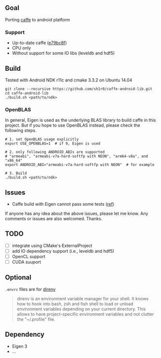 ## Goal
Porting [caffe](https://github.com/BVLC/caffe) to android platform

### Support
* Up-to-date caffe ([e79bc8f](https://github.com/BVLC/caffe/commit/e79bc8f1f6df4db3a293ef057b7ca5299c01074a))
* CPU only
* Without support for some IO libs (leveldb and hdf5)

## Build
Tested with Android NDK r11c and cmake 3.3.2 on Ubuntu 14.04

```shell
git clone --recursive https://github.com/sh1r0/caffe-android-lib.git
cd caffe-android-lib
./build.sh <path/to/ndk>
```

### OpenBLAS
In general, Eigen is used as the underlying BLAS library to build caffe in this project.
But if you hope to use OpenBLAS instead, please check the following steps.

```shell
# 1. set OpenBLAS usage explicitly
export USE_OPENBLAS=1  # if 0, Eigen is used

# 2. only following ANDROID_ABIs are supported
# "armeabi", "armeabi-v7a-hard-softfp with NEON", "arm64-v8a", and "x86_64"
export ANDROID_ABI="armeabi-v7a-hard-softfp with NEON"  # for example

# 3. Build
./build.sh <path/to/ndk>
```

## Issues
- Caffe build with Eigen cannot pass some tests ([ref](https://github.com/BVLC/caffe/pull/2619#issuecomment-113224948))

If anyone has any idea about the above issues, please let me know.
Any comments or issues are also welcomed.
Thanks.

## TODO
- [ ] integrate using CMake's ExternalProject
- [ ] add IO dependency support (i.e., leveldb and hdf5)
- [ ] OpenCL support
- [ ] CUDA suuport

## Optional
`.envrc` files are for [direnv](http://direnv.net/)
> direnv is an environment variable manager for your shell. It knows how to hook into bash, zsh and fish shell to load or unload environment variables depending on your current directory. This allows to have project-specific environment variables and not clutter the "~/.profile" file.

## Dependency
* Eigen 3
* ...
